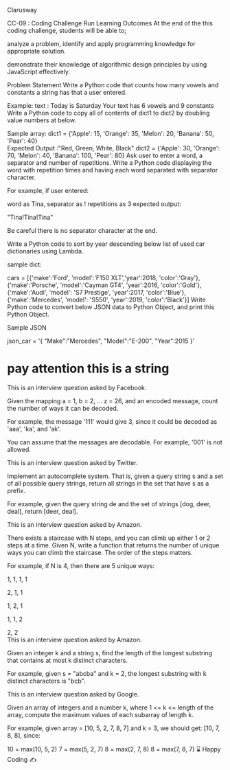 Clarusway

CC-09 : Coding Challenge Run
Learning Outcomes
At the end of the this coding challenge, students will be able to;

analyze a problem, identify and apply programming knowledge for appropriate solution.

demonstrate their knowledge of algorithmic design principles by using JavaScript effectively.

Problem Statement
Write a Python code that counts how many vowels and constants a string has that a user entered.

Example:
text : Today is Saturday
Your text has 6 vowels and 9 constants
Write a Python code to copy all of contents of dict1 to dict2 by doubling value numbers at below.

Sample array:
dict1 = {'Apple': 15, 'Orange': 35, 'Melon': 20, 'Banana': 50, 'Pear': 40}  
Expected Output :"Red, Green, White, Black"
dict2 = {'Apple': 30, 'Orange': 70, 'Melon': 40, 'Banana': 100, 'Pear': 80}
Ask user to enter a word, a separator and number of repetitions. Write a Python code displaying the word with repetition times and having each word separated with separator character.

For example, if user entered:

word as Tina,
separator as !
repetitions as 3
expected output:

"Tina!Tina!Tina"

Be careful there is no separator character at the end.

Write a Python code to sort by year descending below list of used car dictionaries using Lambda.

sample dict:

cars = [{'make':'Ford', 'model':'F150 XLT','year':2018, 'color':'Gray'}, \
 {'make':'Porsche', 'model':'Cayman GT4', 'year':2016, 'color':'Gold'}, \
 {'make':'Audi', 'model': 'S7 Prestige', 'year':2017, 'color':'Blue'},\
 {'make':'Mercedes', 'model': 'S550', 'year':2019, 'color':'Black'}]
Write Python code to convert below JSON data to Python Object, and print this Python Object.

Sample JSON

json_car = '{ "Make":"Mercedes", "Model":"E-200", "Year":2015 }'

# pay attention this is a string

This is an interview question asked by Facebook.

Given the mapping a = 1, b = 2, ... z = 26, and an encoded message, count the number of ways it can be decoded.

For example, the message '111' would give 3, since it could be decoded as 'aaa', 'ka', and 'ak'.

You can assume that the messages are decodable. For example, '001' is not allowed.

This is an interview question asked by Twitter.

Implement an autocomplete system. That is, given a query string s and a set of all possible query strings, return all strings in the set that have s as a prefix.

For example, given the query string de and the set of strings [dog, deer, deal], return [deer, deal].

This is an interview question asked by Amazon.

There exists a staircase with N steps, and you can climb up either 1 or 2 steps at a time. Given N, write a function that returns the number of unique ways you can climb the staircase. The order of the steps matters.

For example, if N is 4, then there are 5 unique ways:

1, 1, 1, 1

2, 1, 1

1, 2, 1

1, 1, 2

2, 2  
This is an interview question asked by Amazon.

Given an integer k and a string s, find the length of the longest substring that contains at most k distinct characters.

For example, given s = "abcba" and k = 2, the longest substring with k distinct characters is "bcb".

This is an interview question asked by Google.

Given an array of integers and a number k, where 1 <= k <= length of the array, compute the maximum values of each subarray of length k.

For example, given array = [10, 5, 2, 7, 8, 7] and k = 3, we should get: [10, 7, 8, 8], since:

10 = max(10, 5, 2)
7 = max(5, 2, 7)
8 = max(2, 7, 8)
8 = max(7, 8, 7)
⌛ Happy Coding ✍
